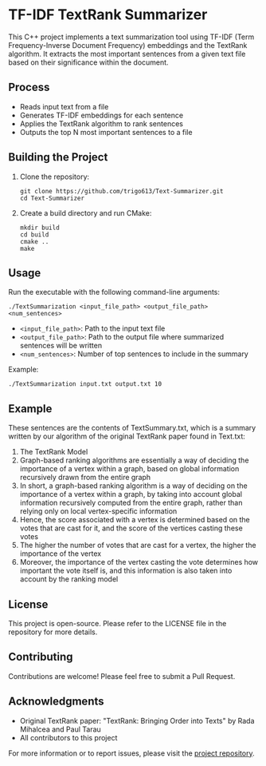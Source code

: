 # TF-IDF TextRank Summarizer

This C++ project implements a text summarization tool using TF-IDF (Term Frequency-Inverse Document Frequency) embeddings and the TextRank algorithm. It extracts the most important sentences from a given text file based on their significance within the document.

## Process

- Reads input text from a file
- Generates TF-IDF embeddings for each sentence
- Applies the TextRank algorithm to rank sentences
- Outputs the top N most important sentences to a file

## Building the Project

1. Clone the repository:
   ```
   git clone https://github.com/trigo613/Text-Summarizer.git
   cd Text-Summarizer
   ```

2. Create a build directory and run CMake:
   ```
   mkdir build
   cd build
   cmake ..
   make
   ```

## Usage

Run the executable with the following command-line arguments:

```
./TextSummarization <input_file_path> <output_file_path> <num_sentences>
```

- `<input_file_path>`: Path to the input text file
- `<output_file_path>`: Path to the output file where summarized sentences will be written
- `<num_sentences>`: Number of top sentences to include in the summary

Example:
```
./TextSummarization input.txt output.txt 10
```

## Example

These sentences are the contents of TextSummary.txt, which is a summary written by our algorithm of the original TextRank paper found in Text.txt:

1. The TextRank Model
2. Graph-based ranking algorithms are essentially a way of deciding the importance of a vertex within a graph, based on global information recursively drawn from the entire graph
3. In short, a graph-based ranking algorithm is a way of deciding on the importance of a vertex within a graph, by taking into account global information recursively computed from the entire graph, rather than relying only on local vertex-specific information
4. Hence, the score associated with a vertex is determined based on the votes that are cast for it, and the score of the vertices casting these votes
5. The higher the number of votes that are cast for a vertex, the higher the importance of the vertex
6. Moreover, the importance of the vertex casting the vote determines how important the vote itself is, and this information is also taken into account by the ranking model

## License

This project is open-source. Please refer to the LICENSE file in the repository for more details.

## Contributing

Contributions are welcome! Please feel free to submit a Pull Request.

## Acknowledgments

- Original TextRank paper: "TextRank: Bringing Order into Texts" by Rada Mihalcea and Paul Tarau
- All contributors to this project

For more information or to report issues, please visit the [project repository](https://github.com/trigo613/Text-Summarizer).
